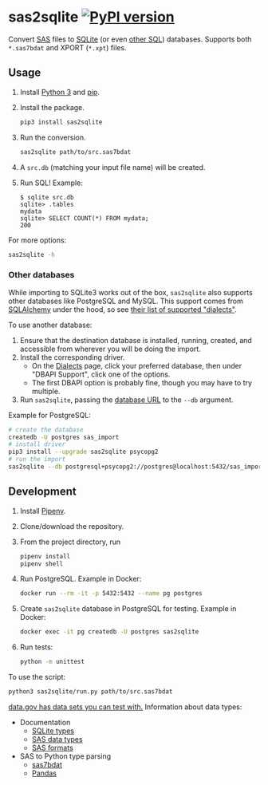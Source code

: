 # sas2sqlite [![PyPI version](https://badge.fury.io/py/sas2sqlite.svg)](https://badge.fury.io/py/sas2sqlite)

Convert [SAS](https://en.wikipedia.org/wiki/SAS_(software)) files to [SQLite](https://www.sqlite.org/) (or even [other SQL](#other-databases)) databases. Supports both `*.sas7bdat` and XPORT (`*.xpt`) files.

## Usage

1. Install [Python 3](https://www.python.org/downloads/) and [pip](https://pip.pypa.io/en/stable/installing/).
1. Install the package.

    ```sh
    pip3 install sas2sqlite
    ```

1. Run the conversion.

    ```sh
    sas2sqlite path/to/src.sas7bdat
    ```

1. A `src.db` (matching your input file name) will be created.
1. Run SQL! Example:

    ```
    $ sqlite src.db
    sqlite> .tables
    mydata
    sqlite> SELECT COUNT(*) FROM mydata;
    200
    ```

For more options:

```sh
sas2sqlite -h
```

### Other databases

While importing to SQLite3 works out of the box, `sas2sqlite` also supports other databases like PostgreSQL and MySQL. This support comes from [SQLAlchemy](https://www.sqlalchemy.org/) under the hood, so see [their list of supported "dialects"](https://docs.sqlalchemy.org/en/latest/dialects/index.html).

To use another database:

1. Ensure that the destination database is installed, running, created, and accessible from wherever you will be doing the import.
1. Install the corresponding driver.
    * On the [Dialects](https://docs.sqlalchemy.org/en/latest/dialects/index.html) page, click your preferred database, then under "DBAPI Support", click one of the options.
    * The first DBAPI option is probably fine, though you may have to try multiple.
1. Run `sas2sqlite`, passing the [database URL](https://docs.sqlalchemy.org/en/latest/core/engines.html#database-urls) to the `--db` argument.

Example for PostgreSQL:

```sh
# create the database
createdb -U postgres sas_import
# install driver
pip3 install --upgrade sas2sqlite psycopg2
# run the import
sas2sqlite --db postgresql+psycopg2://postgres@localhost:5432/sas_import path/to/src.sas7bdat
```

## Development

1. Install [Pipenv](https://pipenv.readthedocs.io/en/latest/).
1. Clone/download the repository.
1. From the project directory, run

    ```sh
    pipenv install
    pipenv shell
    ```

1. Run PostgreSQL. Example in Docker:

    ```sh
    docker run --rm -it -p 5432:5432 --name pg postgres
    ```

1. Create `sas2sqlite` database in PostgreSQL for testing. Example in Docker:

    ```sh
    docker exec -it pg createdb -U postgres sas2sqlite
    ```

1. Run tests:

    ```sh
    python -m unittest
    ```

To use the script:

```sh
python3 sas2sqlite/run.py path/to/src.sas7bdat
```

[data.gov has data sets you can test with.](https://catalog.data.gov/dataset?res_format=Zipped+SAS7BDAT) Information about data types:

* Documentation
    * [SQLite types](https://www.sqlite.org/datatype3.html#affinity_name_examples)
    * [SAS data types](http://support.sas.com/documentation/cdl/en/fedsqlref/67364/HTML/default/viewer.htm#n19bf2z7e9p646n0z224cokuj567.htm)
    * [SAS formats](http://support.sas.com/documentation/cdl/en/lrdict/64316/HTML/default/viewer.htm#a001263753.htm)
* SAS to Python type parsing
    * [sas7bdat](https://bitbucket.org/jaredhobbs/sas7bdat/src/d712283fd4a7319c7dffe44b17f25d7917e63724/sas7bdat.py#lines-454:490)
    * [Pandas](https://github.com/pandas-dev/pandas/blob/0409521665bd436a10aea7e06336066bf07ff057/pandas/io/sas/sas7bdat.py#L659-L685)
